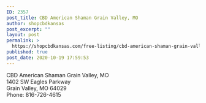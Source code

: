 ```yaml
---
ID: 2357
post_title: CBD American Shaman Grain Valley, MO
author: shopcbdkansas
post_excerpt: ""
layout: post
permalink: >
  https://shopcbdkansas.com/free-listing/cbd-american-shaman-grain-valley-mo/
published: true
post_date: 2020-10-19 17:59:53
---
```

<!-- wp:paragraph -->
<p>CBD American Shaman Grain Valley, MO <br>1402 SW Eagles Parkway <br>Grain Valley, MO 64029 <br>Phone: 816-726-4615 </p>
<!-- /wp:paragraph -->

<!-- wp:block {"ref":2251} /-->